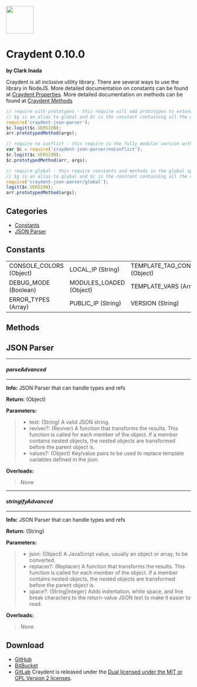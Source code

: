 <img src="http://craydent.com/JsonObjectEditor/img/svgs/craydent-logo.svg" width=75 height=75/>

# Craydent 0.10.0
**by Clark Inada**

Craydent is all inclusive utility library.  There are several ways to use the library in NodeJS.
More detailed documentation on constants can be found at [Craydent Properties](http://www.craydent.com/JsonObjectEditor/docs.html#/property/CraydentNode).
More detailed documentation on methods can be found at [Craydent Methods](http://www.craydent.com/JsonObjectEditor/docs.html#/method/CraydentNode)

```js
// require with prototypes - this require will add prototypes to extend classes and add two constants ($c, $g) to the global space.
// $g is an alias to global and $c is the constant containing all the utility methods and properties.
require('craydent-json-parser');
$c.logit($c.VERSION);
arr.prototypedMethod(args);
```

```js
// require no conflict - this require is the fully modular version with no global constants, prototypes, or methods.
var $c = require('craydent-json-parser/noConflict');
$c.logit($c.VERSION);
$c.prototypedMethod(arr, args);
```

```js
// require global - this require constants and methods in the global space and add prototypes to extend classes.
// $g is an alias to global and $c is the constant containing all the utility methods and properties.
require('craydent-json-parser/global');
logit($c.VERSION);
arr.prototypedMethod(args);
```

## Categories

* [Constants](#markdown-header-constants)
* [JSON Parser](#markdown-header-json-parser)

<a name='markdown-header-constants'></a>
## Constants

| | | |
| ----- | ----- | ----- |
| CONSOLE_COLORS (Object) |LOCAL_IP (String) |TEMPLATE_TAG_CONFIG (Object) |
DEBUG_MODE (Boolean) |MODULES_LOADED (Object) |TEMPLATE_VARS (Array) |
ERROR_TYPES (Array) |PUBLIC_IP (String) |VERSION (String) |


## Methods

<a name='markdown-header-json-parser'></a>
## JSON Parser

*** 
#### _parseAdvanced_ 
***

**Info:** JSON Parser that can handle types and refs

**Return:** (Object)

**Parameters:**

>* text: (String) A valid JSON string.
>* reviver?: (Reviver) A function that transforms the results. This function is called for each member of the object. If a member contains nested objects, the nested objects are transformed before the parent object is.
>* values?: (Object) Key/value pairs to be used to replace template variables defined in the json.

**Overloads:**

>None

*** 
#### _stringifyAdvanced_ 
***

**Info:** JSON Parser that can handle types and refs

**Return:** (String)

**Parameters:**

>* json: (Object) A JavaScript value, usually an object or array, to be converted.
>* replacer?: (Replacer) A function that transforms the results. This function is called for each member of the object. If a member contains nested objects, the nested objects are transformed before the parent object is.
>* space?: (String|Integer) Adds indentation, white space, and line break characters to the return-value JSON text to make it easier to read.

**Overloads:**

>None




## Download

 * [GitHub](https://github.com/craydent/node-library/modules/json-parser)
 * [BitBucket](https://bitbucket.org/craydent/node-library/modules/json-parser)
 * [GitLab](https://gitlab.com/craydent/node-library/modules/json-parser)
Craydent is released under the [Dual licensed under the MIT or GPL Version 2 licenses](http://craydent.com/license).<br>